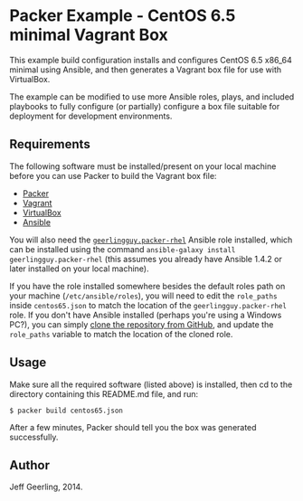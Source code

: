 # Packer Example - CentOS 6.5 minimal Vagrant Box

This example build configuration installs and configures CentOS 6.5 x86_64 minimal using Ansible, and then generates a Vagrant box file for use with VirtualBox.

The example can be modified to use more Ansible roles, plays, and included playbooks to fully configure (or partially) configure a box file suitable for deployment for development environments.

## Requirements

The following software must be installed/present on your local machine before you can use Packer to build the Vagrant box file:

  - [Packer](http://www.packer.io/)
  - [Vagrant](http://vagrantup.com/)
  - [VirtualBox](https://www.virtualbox.org/)
  - [Ansible](http://docs.ansible.com/intro_installation.html)

You will also need the [`geerlingguy.packer-rhel`](https://galaxy.ansible.com/list#/roles/671) Ansible role installed, which can be installed using the command `ansible-galaxy install geerlingguy.packer-rhel` (this assumes you already have Ansible 1.4.2 or later installed on your local machine).

If you have the role installed somewhere besides the default roles path on your machine (`/etc/ansible/roles`), you will need to edit the `role_paths` inside `centos65.json` to match the location of the `geerlingguy.packer-rhel` role. If you don't have Ansible installed (perhaps you're using a Windows PC?), you can simply [clone the repository from GitHub](https://github.com/geerlingguy/ansible-role-packer-rhel), and update the `role_paths` variable to match the location of the cloned role.

## Usage

Make sure all the required software (listed above) is installed, then cd to the directory containing this README.md file, and run:

    $ packer build centos65.json

After a few minutes, Packer should tell you the box was generated successfully.

## Author

Jeff Geerling, 2014.
